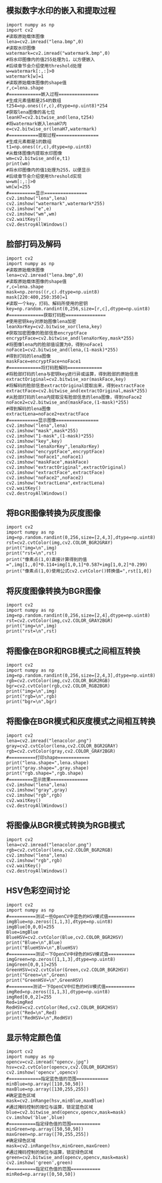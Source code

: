 ## 模拟数字水印的嵌入和提取过程
    import numpy as np
    import cv2
    #读取原始载体图像
    lena=cv2.imread("lena.bmp",0)
    #读取水印图像
    watermark=cv2.imread("watermark.bmp",0)
    #将水印图像内的值255处理为1，以方便嵌入
    #后续章节会介绍使用threshold处理
    w=watermark[:,:]>0
    watermark[w]=1
    #读取原始载体图像的shape值
    r,c=lena.shape
    #============嵌入过程===============
    #生成元素值都是254的数组
    t254=np.ones((r,c),dtype=np.uint8)*254
    #获取lena图像的高七位
    leanH7=cv2.bitwise_and(lena,t254)
    #将watermark嵌入lenaH7内
    e=cv2.bitwise_or(lenaH7,watermark)
    #===========提取过程================
    #生成元素都是1的数组
    t1=np.ones((r,c),dtype=np.uint8)
    #从载体图像内提取水印图像
    wm=cv2.bitwise_and(e,t1)
    print(wm)
    #将水印图像内的值1处理为255，以便显示
    #后续章节会介绍使用threshold实现
    w=wm[:,:]>0
    wm[w]=255
    #==========显示================
    cv2.imshow("lena",lena)
    cv2.imshow("watermark",watermark*255)
    cv2.imshow("e",e)
    cv2.imshow("wm",wm)
    cv2.waitKey()
    cv2.destroyAllWindows()
    
## 脸部打码及解码
    import cv2
    import numpy as np
    #读取原始载体图像
    lena=cv2.imread("lena.bmp",0)
    #读取原始载体图像的shape值
    r,c=lena.shape
    mask=np.zeros((r,c).dtype=np.uint8)
    mask[220:400,250:350]=1
    #读取一个key，打码、解码所使用的密钥
    key=np.random.randint(0,256,size=[r,c],dtype=np.uint8)
    #=============获取打码脸===============
    #使用密钥key对原始图像lena加密
    leanXorKey=cv2.bitwise_xor(lena,key)
    #获取加密图像的脸部信息encryptFace
    encryptFace=cv2.bitwise_and(lenaXorKey,mask*255)
    #将图像lena内的脸部值设置为0，得到noFace1
    noFace1=cv2.bitwise_and(lena,(1-mask)*255)
    #得到打码的lena图像
    maskFace=encryptFace+noFace1
    #============将打码脸解码=============
    #将脸部打码的lena与密钥key进行异或运算，得到脸部的原始信息
    extractOriginal=cv2.bitwise_xor(maskFace,key)
    #将解码的脸部信息extractOriginal提取出来，得到extractFace
    extractFace=cv2.bitwise_and(extractOriginal,mask*255)
    #从脸部打码的lena内提取没有脸部信息的lena图像，得到noFace2
    noFace2=cv2.bitwise_and(maskFace,(1-mask)*255)
    #得到解码的lena图像
    extractLena=noFace2+extractFace
    #===========显示图像================
    cv2.imshow("lena",lena)
    cv2.imshow("mask",mask*255)
    cv2.imshow("1-mask",(1-mask)*255)
    cv2.imshow("key",key)
    cv2.imshow("lenaXorKey",lenaXorKey)
    cv2.imshow("encryptFace",encryptFace)
    cv2.imshow("noFace1",noFace1)
    cv2.imshow("maskFace",maskFace)
    cv2.imshow("extractOriginal",extractOriginal)
    cv2.imshow("extractFace",extractFace)
    cv2.imshow("noFace2",noFace2)
    cv2.imshow("extractLena",extractLena)
    cv2.waitKey()
    cv2.destroyAllWindows()
    
## 将BGR图像转换为灰度图像
    import cv2
    import numpy as np
    img=np.random.randint(0,256,size=[2,4,3],dtype=np.uint8)
    rst=cv2.cvtColor(img,cv2.COLOR_BGR2GRAY)
    print("img=\n",img)
    print("rst=\n",rst)
    print("像素点(1,0)直接计算得到的值=",img[1,,0]*0.114+img[1,0,1]*0.587+img[1,0,2]*0.299)
    print("像素点(1,0)使用公式cv2.cvtColor()转换值=",rst[1,0])
    
## 将灰度图像转换为BGR图像
    import cv2
    import numpy as np
    img=np.random.randint(0,256,size=[2,4],dtype=np.uint8)
    rst=cv2.cvtColor(img,cv2.COLOR_GRAY2BGR)
    print("img=\n",img)
    print("rst=\n",rst)
    
## 将图像在BGR和RGB模式之间相互转换
    import cv2
    import numpy as np
    img=np.random.randint(0,256,size=[2,4,3],dtype=np.uint8)
    rgb=cv2.cvtColor(img,cv2.COLOR_BGR2RGB)
    bgr=cv2.cvtColor(rgb,cv2.COLOR_RGB2BGR)
    print("img=\n",img)
    print("rgb=\n",rgb)
    print("bgr=\n",bgr)
    
## 将图像在BGR模式和灰度模式之间相互转换
    import cv2
    lena=cv2.imread("lenacolor.png")
    gray=cv2.cvtColor(lena,cv2.COLOR_BGR2GRAY)
    rgb=cv2.cvtColor(gray,cv2.COLOR_GRAY2BGR)
    #==========打印shape============
    print("lena.shape=",lena.shape)
    print("gray.shape=",gray.shape)
    print("rgb.shape=",rgb.shape)
    #=========显示效果==============
    cv2.imshow("lena",lena)
    cv2.imshow("gray",gray)
    cv2.imshow("rgb",rgb)
    cv2.waitKey()
    cv2.destroyAllWindows()
    
## 将图像从BGR模式转换为RGB模式
    import cv2
    lena=cv2.imread("lenacolor.png")
    rgb=cv2.cvtColor(lena,cv2.COLOR_BGR2RGB)
    cv2.imshow("lena",lena)
    cv2.imshow("rgb",rgb)
    cv2.waitKey()
    cv2.destroyAllWindows()
    
## HSV色彩空间讨论
    import cv2
    import numpy as np
    #==========测试一些OpenCV中蓝色的HSV模式值==========
    imgBlue=np.zeros([1,1,3],dtype=np.uint8)
    imgBlue[0,0,0]=255
    Blue=imgBlue
    BlueHSV=cv2.cvtColor(Blue,cv2.COLOR_BGR2HSV)
    print("Blue=\n",Blue)
    print("BlueHSV=\n",BlueHSV)
    #==========测试一下OpenCV中绿色的HSV模式值==========
    imgGreen=np.zeros([1,1,3],dtype=np.uint8)
    imgGreen[0,0,1]=255
    GreenHSV=cv2.cvtColor(Green,cv2.COLOR_BGR2HSV)
    print("Green=\n",Green)
    print("GreenHSV=\n",GreenHSV)
    #=========测试一下OpenCV中红色的HSV模式值===========
    imgRed=np.zeros([1,1,3],dtype=np.uint8)
    imgRed[0,0,2]=255
    Red=imgRed
    RedHSV=cv2.cvtColor(Red,cv2.COLOR_BGR2HSV)
    print("Red=\n",Red)
    print("RedHSV=\n",RedHSV)
    
## 显示特定颜色值
    import cv2
    import numpy as np
    opencv=cv2.imread("opencv.jpg")
    hsv=cv2.cvtColor(opencv,cv2.COLOR_BGR2HSV)
    cv2.imshow('opencv',opencv)
    #============指定蓝色值的范围============
    minBlue=np.array([110,50,50])
    maxBlue=np.array([130,255,255])
    #确定蓝色区域
    mask=cv2.inRange(hsv,minBlue,maxBlue)
    #通过掩码控制的按位与运算，锁定蓝色区域
    blue=cv2.bitwise_and(opencv,opencv,mask=mask)
    cv.imshow('blue',blue)
    #==========指定绿色值的范围===========
    minGreen=np.array([50,50,50])
    maxGreen=np.array([70,255,255])
    #确定绿色区域
    mask=cv2.inRange(hsv,minGreen,maxGreen)
    #通过掩码控制的按位与运算，锁定绿色区域
    green=cv2.bitwise_and(opencv,opencv,mask=mask)
    cv2.imshow('green',green)
    #==========指定红色值的范围===========
    minRed=np.array([0,50,50])
    
